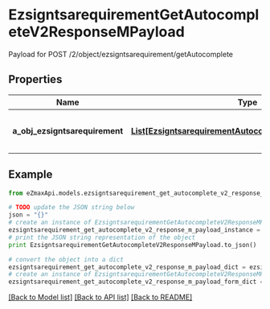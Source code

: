 # EzsigntsarequirementGetAutocompleteV2ResponseMPayload

Payload for POST /2/object/ezsigntsarequirement/getAutocomplete

## Properties

Name | Type | Description | Notes
------------ | ------------- | ------------- | -------------
**a_obj_ezsigntsarequirement** | [**List[EzsigntsarequirementAutocompleteElementResponse]**](EzsigntsarequirementAutocompleteElementResponse.md) | An array of Ezsigntsarequirement autocomplete element response. | 

## Example

```python
from eZmaxApi.models.ezsigntsarequirement_get_autocomplete_v2_response_m_payload import EzsigntsarequirementGetAutocompleteV2ResponseMPayload

# TODO update the JSON string below
json = "{}"
# create an instance of EzsigntsarequirementGetAutocompleteV2ResponseMPayload from a JSON string
ezsigntsarequirement_get_autocomplete_v2_response_m_payload_instance = EzsigntsarequirementGetAutocompleteV2ResponseMPayload.from_json(json)
# print the JSON string representation of the object
print EzsigntsarequirementGetAutocompleteV2ResponseMPayload.to_json()

# convert the object into a dict
ezsigntsarequirement_get_autocomplete_v2_response_m_payload_dict = ezsigntsarequirement_get_autocomplete_v2_response_m_payload_instance.to_dict()
# create an instance of EzsigntsarequirementGetAutocompleteV2ResponseMPayload from a dict
ezsigntsarequirement_get_autocomplete_v2_response_m_payload_form_dict = ezsigntsarequirement_get_autocomplete_v2_response_m_payload.from_dict(ezsigntsarequirement_get_autocomplete_v2_response_m_payload_dict)
```
[[Back to Model list]](../README.md#documentation-for-models) [[Back to API list]](../README.md#documentation-for-api-endpoints) [[Back to README]](../README.md)


